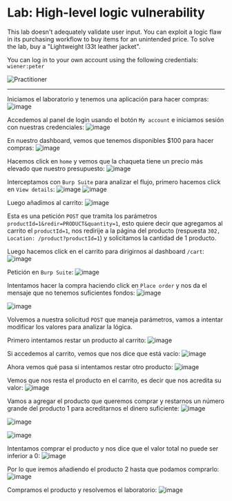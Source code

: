 # Lab: High-level logic vulnerability

This lab doesn't adequately validate user input. You can exploit a logic flaw in its purchasing workflow to buy items for an unintended price. To solve the lab, buy a "Lightweight l33t leather jacket".

You can log in to your own account using the following credentials: `wiener:peter`

![Practitioner](https://img.shields.io/badge/level-Apprentice-green)  

---

Iniciamos el laboratorio y tenemos una aplicación para hacer compras:
![image](https://github.com/user-attachments/assets/bd1c8c1c-44ea-497e-b431-feb5d61aaf68)

Accedemos al panel de login usando el botón `My account` e iniciamos sesión con nuestras credenciales:
![image](https://github.com/user-attachments/assets/84a9859b-2751-4922-aba7-beb0fe37b181)

En nuestro dashboard, vemos que tenemos disponibles $100 para hacer compras:
![image](https://github.com/user-attachments/assets/66342365-edac-4430-bcee-38bb4c9f8f82)

Hacemos click en `home` y vemos que la chaqueta tiene un precio más elevado que nuestro presupuesto:
![image](https://github.com/user-attachments/assets/1f059599-44dd-4cfd-9b68-09d91d570e8a)


Interceptamos con `Burp Suite` para analizar el flujo, primero hacemos click en `View details`:
![image](https://github.com/user-attachments/assets/e8e1610c-ad0e-453e-a183-9eba049dd3c0)
![image](https://github.com/user-attachments/assets/12a54f4e-55ff-4d74-a1a4-8730d78f6b99)

Luego añadimos al carrito:
![image](https://github.com/user-attachments/assets/f9db3926-9cea-44de-900c-36eafa183791)

Esta es una petición `POST` que tramita los parámetros `productId=1&redir=PRODUCT&quantity=1`, esto quiere decir que agregamos al carrito el `productId=1`, nos redirije a la página del producto (respuesta `302, Location: /product?productId=1`) y solicitamos la cantidad de 1 producto.

Luego hacemos click en el carrito para dirigirnos al dashboard `/cart`:
![image](https://github.com/user-attachments/assets/04b3d0cb-0815-4e2b-bd25-cf092abf3fc0)

Petición en `Burp Suite`:
![image](https://github.com/user-attachments/assets/572c1999-5b61-4013-bf34-82c6b8314f09)

Intentamos hacer la compra haciendo click en `Place order` y nos da el mensaje que no tenemos suficientes fondos:
![image](https://github.com/user-attachments/assets/657af2eb-d97f-498a-8297-a12a53edadf1)

![image](https://github.com/user-attachments/assets/0c380419-8bd9-47ee-9255-2091a64995b4)


Volvemos a nuestra solicitud `POST` que maneja parámetros, vamos a intentar modificar los valores para analizar la lógica.

Primero intentamos restar un producto al carrito:
![image](https://github.com/user-attachments/assets/d059c5fc-163e-47c4-8cf1-0848a4c3b81a)

Si accedemos al carrito, vemos que nos dice que está vacío:
![image](https://github.com/user-attachments/assets/0b221cbc-99c9-47b7-8ff5-ae48e09a397e)

Ahora vemos qué pasa si intentamos restar otro producto:
![image](https://github.com/user-attachments/assets/b5111a36-38fb-4901-a95e-8587ca954ed4)

Vemos que nos resta el producto en el carrito, es decir que nos acredita su valor:
![image](https://github.com/user-attachments/assets/7b719c51-ddeb-4257-8122-fd77f01edd4b)

Vamos a agregar el producto que queremos comprar y restarnos un número grande del producto 1 para acreditarnos el dinero suficiente:
![image](https://github.com/user-attachments/assets/d29bba11-6349-452a-ac93-91c1f05e5984)


![image](https://github.com/user-attachments/assets/144bea15-a960-4137-a95a-1e2fda2142de)

![image](https://github.com/user-attachments/assets/93e293dd-c179-4786-9b6f-9a77a063cbef)

Intentamos comprar el producto y nos dice que el valor total no puede ser inferior a 0:
![image](https://github.com/user-attachments/assets/842e84cd-f359-479d-8e6a-489e9f77162f)

Por lo que iremos añadiendo el producto 2 hasta que podamos comprarlo:
![image](https://github.com/user-attachments/assets/f7b2e624-2cca-4285-ac41-5c40fb95cc1a)

Compramos el producto y resolvemos el laboratorio:
![image](https://github.com/user-attachments/assets/d3994cad-b309-4297-a8ab-6ff6a7a06710)

